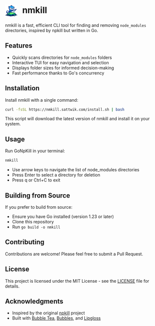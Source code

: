 <h1> 
  <img src="./logo.png" alt="nmkill logo" width="40" height="40" style="vertical-align: middle; margin-right: 10px;">
  nmkill
</h1>

nmkill is a fast, efficient CLI tool for finding and removing `node_modules` directories, inspired by npkill but written in Go.

## Features

- Quickly scans directories for `node_modules` folders
- Interactive TUI for easy navigation and selection
- Displays folder sizes for informed decision-making
- Fast performance thanks to Go's concurrency

## Installation

Install nmkill with a single command:

```bash
curl -fsSL https://nmkill.sattwik.com/install.sh | bash
```
This script will download the latest version of nmkill and install it on your system.

## Usage
Run GoNpKill in your terminal:
```bash
nmkill
```
- Use arrow keys to navigate the list of node_modules directories
- Press Enter to select a directory for deletion
- Press q or Ctrl+C to exit

## Building from Source
If you prefer to build from source:
- Ensure you have Go installed (version 1.23 or later)
- Clone this repository
- Run `go build -o nmkill`

## Contributing
Contributions are welcome! Please feel free to submit a Pull Request.

## License
This project is licensed under the MIT License - see the [LICENSE](./LICENSE) file for details.

## Acknowledgments
- Inspired by the original [npkill](https://npkill.js.org/) project
- Built with [Bubble Tea](https://github.com/charmbracelet/bubbletea), [Bubbles](https://github.com/charmbracelet/bubbles), and [Lipgloss](https://github.com/charmbracelet/lipgloss)
